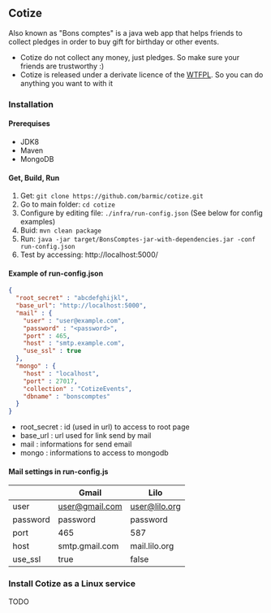 ## Cotize

Also known as "Bons comptes" is a java web app that helps friends to collect pledges in order to buy gift for birthday or other events.
- Cotize do not collect any money, just pledges. So make sure your friends are trustworthy :)
- Cotize is released under a derivate licence of the [WTFPL](http://www.wtfpl.net). So you can do anything you want to with it

### Installation
#### Prerequises
- JDK8
- Maven
- MongoDB

#### Get, Build, Run
1. Get: `git clone https://github.com/barmic/cotize.git`
2. Go to main folder: `cd cotize`
3. Configure by editing file: `./infra/run-config.json` (See below for config examples)
4. Buid: `mvn clean package`
5. Run: `java -jar target/BonsComptes-jar-with-dependencies.jar -conf run-config.json`
6. Test by accessing: http://localhost:5000/

#### Example of run-config.json

```json
{
  "root_secret" : "abcdefghijkl",
  "base_url": "http://localhost:5000",
  "mail" : {
    "user" : "user@example.com",
    "password" : "<password>",
    "port" : 465,
    "host" : "smtp.example.com",
    "use_ssl" : true
  },
  "mongo" : {
    "host" : "localhost",
    "port" : 27017,
    "collection" : "CotizeEvents",
    "dbname" : "bonscomptes"
  }
}
```

- root_secret : id (used in url) to access to root page
- base_url : url used for link send by mail
- mail : informations for send email
- mongo : informations to access to mongodb

#### Mail settings in run-config.js

|          | Gmail          | Lilo          |
|----------|----------------|---------------|
| user     | user@gmail.com | user@lilo.org |
| password | password       | password      |
| port     | 465            | 587           |
| host     | smtp.gmail.com | mail.lilo.org |
| use_ssl  | true           | false         |

### Install Cotize as a Linux service
TODO
